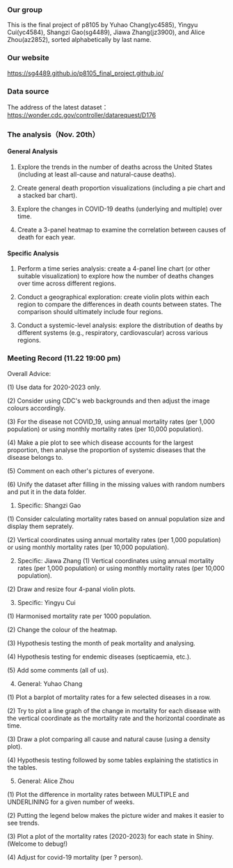 ### Our group
This is the final project of p8105 by Yuhao Chang(yc4585), Yingyu Cui(yc4584), Shangzi Gao(sg4489), Jiawa Zhang(jz3900), and Alice Zhou(az2852), sorted alphabetically by last name. 

### Our website
https://sg4489.github.io/p8105_final_project.github.io/

### Data source
The address of the latest dataset： https://wonder.cdc.gov/controller/datarequest/D176

### The analysis（Nov. 20th）

#### General Analysis 

1. Explore the trends in the number of deaths across the United States (including at least all-cause and natural-cause deaths).  
2. Create general death proportion visualizations (including a pie chart and a stacked bar chart).  

3. Explore the changes in COVID-19 deaths (underlying and multiple) over time.  
4. Create a 3-panel heatmap to examine the correlation between causes of death for each year.

#### Specific Analysis

1. Perform a time series analysis: create a 4-panel line chart (or other suitable visualization) to explore how the number of deaths changes over time across different regions.  

2. Conduct a geographical exploration: create violin plots within each region to compare the differences in death counts between states. The comparison should ultimately include four regions.

3. Conduct a systemic-level analysis: explore the distribution of deaths by different systems (e.g., respiratory, cardiovascular) across various regions.  

### Meeting Record (11.22 19:00 pm)
Overall Advice: 

(1) Use data for 2020-2023 only.

(2) Consider using CDC's web backgrounds and then adjust the image colours accordingly.

(3) For the disease not COVID_19, using annual mortality rates (per 1,000 population) or using monthly mortality rates (per 10,000 population).

(4) Make a pie plot to see which disease accounts for the largest proportion, then analyse the proportion of systemic diseases that the disease belongs to.

(5) Comment on each other's pictures of everyone.

(6) Unify the dataset after filling in the missing values with random numbers and put it in the data folder.


1. Specific: Shangzi Gao
   
(1) Consider calculating mortality rates based on annual population size and display them seprately.

(2) Vertical coordinates using annual mortality rates (per 1,000 population) or using monthly mortality rates (per 10,000 population).


2. Specific: Jiawa Zhang
(1) Vertical coordinates using annual mortality rates (per 1,000 population) or using monthly mortality rates (per 10,000 population).

(2) Draw and resize four 4-panal violin plots.


3. Specific: Yingyu Cui
   
   
(1) Harmonised mortality rate per 1000 population.

(2) Change the colour of the heatmap.

(3) Hypothesis testing the month of peak mortality and analysing.

(4) Hypothesis testing for endemic diseases (septicaemia, etc.).

(5) Add some comments (all of us).


4. General: Yuhao Chang
   
(1) Plot a barplot of mortality rates for a few selected diseases in a row.

(2) Try to plot a line graph of the change in mortality for each disease with the vertical coordinate as the mortality rate and the horizontal coordinate as time.

(3) Draw a plot comparing all cause and natural cause (using a density plot).

(4) Hypothesis testing followed by some tables explaining the statistics in the tables.


5. General: Alice Zhou
    
(1) Plot the difference in mortality rates between MULTIPLE and UNDERLINING for a given number of weeks.

(2) Putting the legend below makes the picture wider and makes it easier to see trends.

(3) Plot a plot of the mortality rates (2020-2023) for each state in Shiny.(Welcome to debug!)

(4) Adjust for covid-19 mortality (per ? person).
